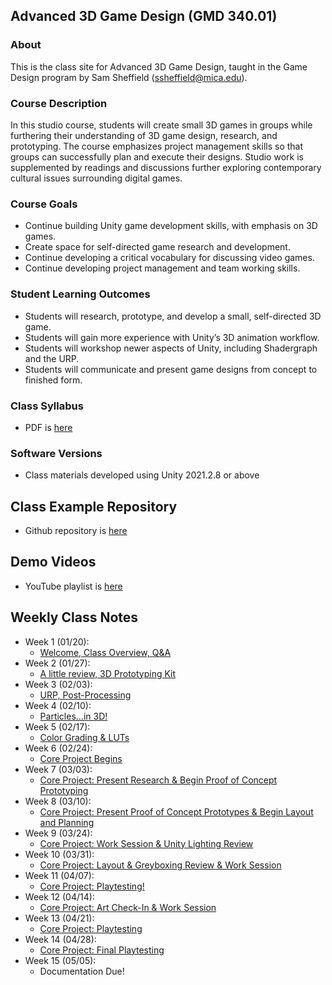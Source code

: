 



## Advanced 3D Game Design (GMD 340.01)

### About
This is the class site for Advanced 3D Game Design, taught in the Game Design program by Sam Sheffield (ssheffield@mica.edu).

### Course Description
In this studio course, students will create small 3D games in groups while furthering their understanding of 3D game design, research, and prototyping. The course emphasizes project management skills so that groups can successfully plan and execute their designs. Studio work is supplemented by readings and discussions further exploring contemporary cultural issues surrounding digital games.

### Course Goals
- Continue building Unity game development skills, with emphasis on 3D games. 
- Create space for self-directed game research and development.
- Continue developing a critical vocabulary for discussing video games.
- Continue developing project management and team working skills.


### Student Learning Outcomes
- Students will research, prototype, and develop a small, self-directed 3D game.
- Students will gain more experience with Unity’s 3D animation workflow.
- Students will workshop newer aspects of Unity, including Shadergraph and the URP.
- Students will communicate and present game designs from concept to finished form.


### Class Syllabus
- PDF is [here](https://docs.google.com/document/d/1GzVHUir5baQDx8stSL9Bwu8Mzk44TLhORRmWUNcheBk/edit?usp=sharing)

### Software Versions
- Class materials developed using Unity 2021.2.8 or above

## Class Example Repository
- Github repository is [here]()

## Demo Videos
- YouTube playlist is [here](https://youtube.com/playlist?list=PL42xm44H83rK_OUlOTopt_oYKbOKSyKkY)

## Weekly Class Notes
- Week 1 (01/20):
  - [Welcome, Class Overview, Q&A](week1.md)
- Week 2 (01/27):
  - [A little review, 3D Prototyping Kit](week2.md)
- Week 3 (02/03):
  - [URP, Post-Processing](week3.md)
- Week 4 (02/10):
  - [Particles...in 3D!](week4.md)
- Week 5 (02/17):
  - [Color Grading & LUTs](week5.md)
- Week 6 (02/24):
  - [Core Project Begins](week6.md)
- Week 7 (03/03):
  - [Core Project: Present Research & Begin Proof of Concept Prototyping](week7.md)
- Week 8 (03/10):
  - [Core Project: Present Proof of Concept Prototypes & Begin Layout and Planning](week8.md)
- Week 9 (03/24):
  - [Core Project: Work Session & Unity Lighting Review](week9.md)
- Week 10 (03/31):
  - [Core Project: Layout & Greyboxing Review & Work Session](week10.md)
- Week 11 (04/07):
  - [Core Project: Playtesting!](week11.md)
- Week 12 (04/14):
  - [Core Project: Art Check-In & Work Session](week12.md)
- Week 13 (04/21):
  - [Core Project: Playtesting](week13.md)
- Week 14 (04/28):
  - [Core Project: Final Playtesting](week14.md)
- Week 15 (05/05):
  - Documentation Due!